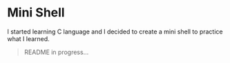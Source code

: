 # Mini Shell 

I started learning C language and I decided to create a mini shell to practice what I learned.

>README in progress...